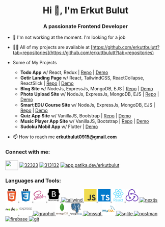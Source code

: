 <h1 align="center">Hi 👋, I'm Erkut Bulut</h1>
<h3 align="center">A passionate Frontend Developer</h3>

- 🔭 I'm not working at the moment. I'm looking for a job

- 👨‍💻 All of my projects are available at [https://github.com/erkuttbulutt?tab=repositories](https://github.com/erkuttbulutt?tab=repositories)

- Some of My Projects

    <ul>

    <li>
    <span><strong>Todo App</strong> w/ React, Redux |</span>
    <span><a href="https://github.com/erkuttbulutt/react-redux-todoApp">Repo</a></span>
    <span>|</span>
    <span><a href="https://erkutbulut-todoapp.netlify.app/">Demo</a></span>
    </li>

    <li>
    <span><strong>Getir Landing Page</strong> w/ React, TailwindCSS, ReactCollapse, ReactSlick |</span>
    <span><a href="https://github.com/erkuttbulutt/react-getir-mainpage">Repo</a></span>
    <span>|</span>
    <span><a href="https://erkut-bulut-getir-mainpage.netlify.app/">Demo</a></span>
    </li>

    <li>
    <span><strong>Blog Site</strong> w/ NodeJs, ExpressJs, MongoDB, EJS |</span>
    <span><a href="https://github.com/erkuttbulutt/blog-website">Repo</a></span>
    <span>|</span>
    <span><a href="https://blog-app-72n0.onrender.com/">Demo</a></span>
    </li>

    <li>
    <span><strong>Photo Upload Site</strong> w/ NodeJs, ExpressJs, MongoDB, EJS |</span>
    <span><a href="https://github.com/erkuttbulutt/photo-upload-website">Repo</a></span>
    <span>|</span>
    <span><a href="https://photo-upload-app.onrender.com/">Demo</a></span>
    </li>

    <li>
    <span><strong>Smart EDU Course Site</strong> w/ NodeJs, ExpressJs, MongoDB, EJS |</span>
    <span><a href="https://github.com/erkuttbulutt/smart-edu-website">Repo</a></span>
    <span>|</span>
    <span><a href="https://smart-edu-app-m3rk.onrender.com/">Demo</a></span>
    </li>

    <li>
    <span><strong>Quiz App Site</strong> w/ VanillaJS, Bootstrap |</span>
    <span><a href="https://github.com/erkuttbulutt/quiz-app">Repo</a></span>
    <span>|</span>
    <span><a href="https://erkuttbulutt.github.io/quiz-app/">Demo</a></span>
    </li>

    <li>
    <span><strong>Music Player App Site</strong> w/ VanillaJS, Bootstrap |</span>
    <span><a href="https://github.com/erkuttbulutt/music-player-app">Repo</a></span>
    <span>|</span>
    <span><a href="https://erkuttbulutt.github.io/music-player-app/">Demo</a></span>
    </li>

    <li>
    <span><strong>Sudoku Mobil App</strong> w/ Flutter |</span>
    <span><a href="https://play.google.com/store/apps/details?id=com.erkutbulut.seviyelisudoku">Demo</a></span>
    </li>

    </ul>


- 📫 How to reach me **erkutbulut0915@gmail.com**

<h3 align="left">Connect with me:</h3>
<p align="left">
<a href="https://www.linkedin.com/in/erkut-bulut/" target="blank"><img align="center" src="https://raw.githubusercontent.com/rahuldkjain/github-profile-readme-generator/master/src/images/icons/Social/linked-in-alt.svg" alt="" height="30" width="40" /></a>
<a href="https://www.instagram.com/erkuttbulutt/" target="blank"><img align="center" src="https://raw.githubusercontent.com/rahuldkjain/github-profile-readme-generator/master/src/images/icons/Social/instagram.svg" alt="32323" height="30" width="40" /></a>
<a href="https://www.youtube.com/@erkutbulut5992/featured" target="blank"><img align="center" src="https://raw.githubusercontent.com/rahuldkjain/github-profile-readme-generator/master/src/images/icons/Social/youtube.svg" alt="313132" height="30" width="40" /></a>
 <a href="https://app.patika.dev/erkutbulut" target="blank"><img align="center" src="https://app.patika.dev/staticFiles/newPatikaLogo.svg" alt="app.patika.dev/erkutbulut" height="30" width="80" /></a>
</p>

<h3 align="left">Languages and Tools:</h3>

<a href="https://www.w3.org/html/" target="_blank" rel="noreferrer"> 
<img src="https://raw.githubusercontent.com/devicons/devicon/master/icons/html5/html5-original-wordmark.svg" alt="html5" width="40" height="40"/> 
</a>
<a href="https://www.w3schools.com/css/" target="_blank" rel="noreferrer">  <img src="https://raw.githubusercontent.com/devicons/devicon/master/icons/css3/css3-original-wordmark.svg" alt="css3" width="40" height="40"/>
</a>
<a href="https://sass-lang.com" target="_blank" rel="noreferrer"> 
<img src="https://raw.githubusercontent.com/devicons/devicon/master/icons/sass/sass-original.svg" alt="sass" width="40" height="40"/> 
</a> 
<a href="https://getbootstrap.com" target="_blank" rel="noreferrer"> 
<img src="https://raw.githubusercontent.com/devicons/devicon/master/icons/bootstrap/bootstrap-plain-wordmark.svg" alt="bootstrap" width="40" height="40"/> 
</a>
<a href="https://tailwindcss.com/" target="_blank" rel="noreferrer"> 
<img src="https://www.vectorlogo.zone/logos/tailwindcss/tailwindcss-icon.svg" alt="tailwind" width="40" height="40"/> 
</a>
<a href="https://developer.mozilla.org/en-US/docs/Web/JavaScript" target="_blank" rel="noreferrer"> 
<img src="https://raw.githubusercontent.com/devicons/devicon/master/icons/javascript/javascript-original.svg" alt="javascript" width="40" height="40"/> 
</a>
<a href="https://www.typescriptlang.org/" target="_blank" rel="noreferrer"> <img src="https://raw.githubusercontent.com/devicons/devicon/master/icons/typescript/typescript-original.svg" alt="typescript" width="40" height="40"/> </a> 
<a href="https://reactjs.org/" target="_blank" rel="noreferrer"> 
<img src="https://raw.githubusercontent.com/devicons/devicon/master/icons/react/react-original-wordmark.svg" alt="react" width="40" height="40"/> 
</a>
<a href="https://redux.js.org" target="_blank" rel="noreferrer"> 
<img src="https://raw.githubusercontent.com/devicons/devicon/master/icons/redux/redux-original.svg" alt="redux" width="40" height="40"/> 
</a>
<a href="https://nextjs.org/" target="_blank" rel="noreferrer"> 
<img src="https://cdn.worldvectorlogo.com/logos/nextjs-2.svg" alt="nextjs" width="40" height="40"/> 
</a>
<a href="https://nodejs.org" target="_blank" rel="noreferrer"> 
<img src="https://raw.githubusercontent.com/devicons/devicon/master/icons/nodejs/nodejs-original-wordmark.svg" alt="nodejs" width="40" height="40"/> 
</a> 
<a href="https://expressjs.com" target="_blank" rel="noreferrer"> 
<img src="https://raw.githubusercontent.com/devicons/devicon/master/icons/express/express-original-wordmark.svg" alt="express" width="40" height="40"/> </a>
<a href="https://graphql.org" target="_blank" rel="noreferrer"> 
<img src="https://www.vectorlogo.zone/logos/graphql/graphql-icon.svg" alt="graphql" width="40" height="40"/> 
</a>
<a href="https://www.mongodb.com/" target="_blank" rel="noreferrer"> 
<img src="https://raw.githubusercontent.com/devicons/devicon/master/icons/mongodb/mongodb-original-wordmark.svg" alt="mongodb" width="40" height="40"/> </a>
<a href="https://www.postgresql.org" target="_blank" rel="noreferrer"> 
<img src="https://raw.githubusercontent.com/devicons/devicon/master/icons/postgresql/postgresql-original-wordmark.svg" alt="postgresql" width="40" height="40"/> 
</a>
<a href="https://www.microsoft.com/en-us/sql-server" target="_blank" rel="noreferrer"> 
<img src="https://www.svgrepo.com/show/303229/microsoft-sql-server-logo.svg" alt="mssql" width="40" height="40"/> 
</a>
<a href="https://www.mysql.com/" target="_blank" rel="noreferrer"> 
<img src="https://raw.githubusercontent.com/devicons/devicon/master/icons/mysql/mysql-original-wordmark.svg" alt="mysql" width="40" height="40"/> 
</a> 
<a href="https://www.sqlite.org/" target="_blank" rel="noreferrer"> 
<img src="https://www.vectorlogo.zone/logos/sqlite/sqlite-icon.svg" alt="sqlite" width="40" height="40"/> 
</a> 
<a href="https://postman.com" target="_blank" rel="noreferrer"> 
<img src="https://www.vectorlogo.zone/logos/getpostman/getpostman-icon.svg" alt="postman" width="40" height="40"/> 
</a> 
<a href="https://firebase.google.com/" target="_blank" rel="noreferrer"> 
<img src="https://www.vectorlogo.zone/logos/firebase/firebase-icon.svg" alt="firebase" width="40" height="40"/> 
</a> 
<a href="https://git-scm.com/" target="_blank" rel="noreferrer"> 
<img src="https://www.vectorlogo.zone/logos/git-scm/git-scm-icon.svg" alt="git" width="40" height="40"/> 
</a> 

